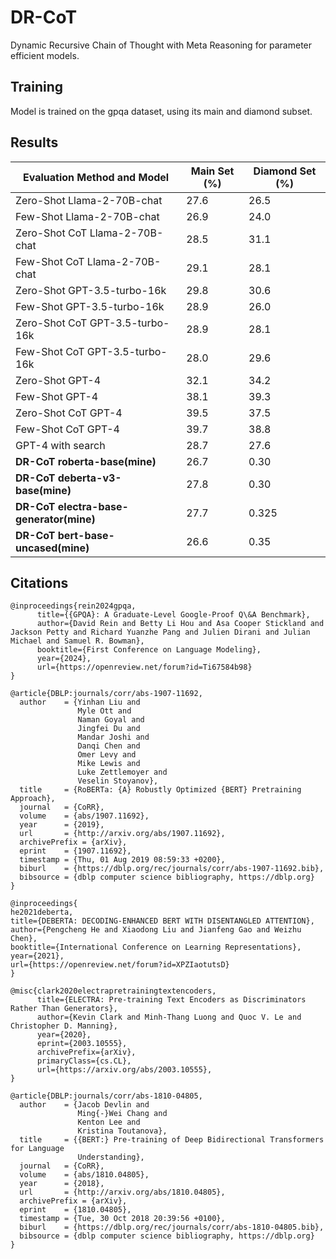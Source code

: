 # DR-CoT
Dynamic Recursive Chain of Thought with Meta Reasoning for parameter efficient models.


## Training

Model is trained on the gpqa dataset, using its main and diamond subset.

## Results 

| Evaluation Method and Model               | Main Set (%) | Diamond Set (%) |
|-------------------------------------------|--------------|-----------------|
| Zero-Shot Llama-2-70B-chat                | 27.6         | 26.5            |
| Few-Shot Llama-2-70B-chat                 | 26.9         | 24.0            |
| Zero-Shot CoT Llama-2-70B-chat            | 28.5         | 31.1            |
| Few-Shot CoT Llama-2-70B-chat             | 29.1         | 28.1            |
| Zero-Shot GPT-3.5-turbo-16k               | 29.8         | 30.6            |
| Few-Shot GPT-3.5-turbo-16k                | 28.9         | 26.0            |
| Zero-Shot CoT GPT-3.5-turbo-16k           | 28.9         | 28.1            |
| Few-Shot CoT GPT-3.5-turbo-16k            | 28.0         | 29.6            |
| Zero-Shot GPT-4                           | 32.1         | 34.2            |
| Few-Shot GPT-4                            | 38.1         | 39.3            |
| Zero-Shot CoT GPT-4                       | 39.5         | 37.5            |
| Few-Shot CoT GPT-4                        | 39.7         | 38.8            |
| GPT-4 with search                         | 28.7         | 27.6            |
| **DR-CoT roberta-base(mine)**             | 26.7         | 0.30            | 
| **DR-CoT deberta-v3-base(mine)**          | 27.8         | 0.30            |
| **DR-CoT electra-base-generator(mine)**   | 27.7         | 0.325           |
| **DR-CoT bert-base-uncased(mine)**        | 26.6         | 0.35            |

## Citations
```
@inproceedings{rein2024gpqa,
      title={{GPQA}: A Graduate-Level Google-Proof Q\&A Benchmark},
      author={David Rein and Betty Li Hou and Asa Cooper Stickland and Jackson Petty and Richard Yuanzhe Pang and Julien Dirani and Julian Michael and Samuel R. Bowman},
      booktitle={First Conference on Language Modeling},
      year={2024},
      url={https://openreview.net/forum?id=Ti67584b98}
}
```
```
@article{DBLP:journals/corr/abs-1907-11692,
  author    = {Yinhan Liu and
               Myle Ott and
               Naman Goyal and
               Jingfei Du and
               Mandar Joshi and
               Danqi Chen and
               Omer Levy and
               Mike Lewis and
               Luke Zettlemoyer and
               Veselin Stoyanov},
  title     = {RoBERTa: {A} Robustly Optimized {BERT} Pretraining Approach},
  journal   = {CoRR},
  volume    = {abs/1907.11692},
  year      = {2019},
  url       = {http://arxiv.org/abs/1907.11692},
  archivePrefix = {arXiv},
  eprint    = {1907.11692},
  timestamp = {Thu, 01 Aug 2019 08:59:33 +0200},
  biburl    = {https://dblp.org/rec/journals/corr/abs-1907-11692.bib},
  bibsource = {dblp computer science bibliography, https://dblp.org}
}
```
```
@inproceedings{
he2021deberta,
title={DEBERTA: DECODING-ENHANCED BERT WITH DISENTANGLED ATTENTION},
author={Pengcheng He and Xiaodong Liu and Jianfeng Gao and Weizhu Chen},
booktitle={International Conference on Learning Representations},
year={2021},
url={https://openreview.net/forum?id=XPZIaotutsD}
}
```

```
@misc{clark2020electrapretrainingtextencoders,
      title={ELECTRA: Pre-training Text Encoders as Discriminators Rather Than Generators}, 
      author={Kevin Clark and Minh-Thang Luong and Quoc V. Le and Christopher D. Manning},
      year={2020},
      eprint={2003.10555},
      archivePrefix={arXiv},
      primaryClass={cs.CL},
      url={https://arxiv.org/abs/2003.10555}, 
}
```
```
@article{DBLP:journals/corr/abs-1810-04805,
  author    = {Jacob Devlin and
               Ming{-}Wei Chang and
               Kenton Lee and
               Kristina Toutanova},
  title     = {{BERT:} Pre-training of Deep Bidirectional Transformers for Language
               Understanding},
  journal   = {CoRR},
  volume    = {abs/1810.04805},
  year      = {2018},
  url       = {http://arxiv.org/abs/1810.04805},
  archivePrefix = {arXiv},
  eprint    = {1810.04805},
  timestamp = {Tue, 30 Oct 2018 20:39:56 +0100},
  biburl    = {https://dblp.org/rec/journals/corr/abs-1810-04805.bib},
  bibsource = {dblp computer science bibliography, https://dblp.org}
}
```
